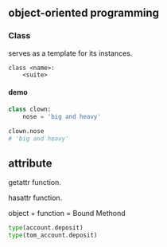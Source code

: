 ## object-oriented programming

### Class
serves as a template for its instances.
```
class <name>:
    <suite>
```
#### demo
```python
class clown:
    nose = 'big and heavy'

clown.nose
# 'big and heavy'
```

## attribute

getattr function.

hasattr function.

object + function = Bound Methond
```python
type(account.deposit)
type(tom_account.deposit)
```